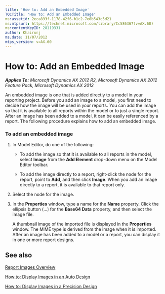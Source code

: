```yaml
---
title: 'How to: Add an Embedded Image'
TOCTitle: 'How to: Add an Embedded Image'
ms:assetid: 2eca893f-1178-42f6-b1c2-7e0b543c5d21
ms:mtpsurl: https://technet.microsoft.com/library/Cc586367(v=AX.60)
ms:contentKeyID: 28119331
author: Khairunj
ms.date: 11/07/2012
mtps_version: v=AX.60
---
```


# How to: Add an Embedded Image 


_**Applies To:** Microsoft Dynamics AX 2012 R2, Microsoft Dynamics AX 2012 Feature Pack, Microsoft Dynamics AX 2012_

An embedded image is one that is added directly to a model in your reporting project. Before you add an image to a model, you first need to decide how the image will be used in your reports. You can add the image so that it is available to all reports within the model or to just a single report. After an image has been added to a model, it can be easily referenced by a report. The following procedure explains how to add an embedded image.

### To add an embedded image

1.  In Model Editor, do one of the following:
    
      - To add the image so that it is available to all reports in the model, select **Image** from the **Add Element** drop-down menu on the Model Editor toolbar.
    
      - To add the image directly to a report, right-click the node for the report, point to **Add**, and then click **Image**. When you add an image directly to a report, it is available to that report only.

2.  Select the node for the image.

3.  In the **Properties** window, type a name for the **Name** property. Click the ellipsis button (…) for the **Base64 Data** property, and then select the image file.
    
    A thumbnail image of the imported file is displayed in the **Properties** window. The MIME type is derived from the image when it is imported. After an image has been added to a model or a report, you can display it in one or more report designs.

## See also

[Report Images Overview](report-images-overview.md)

[How to: Display Images in an Auto Design](how-to-display-images-in-an-auto-design.md)

[How to: Display Images in a Precision Design](how-to-display-images-in-a-precision-design.md)

